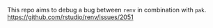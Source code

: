 This repo aims to debug a bug between `renv` in combination with `pak`.
https://github.com/rstudio/renv/issues/2051